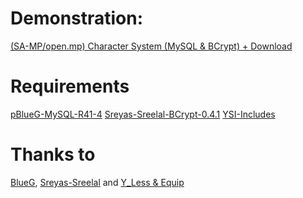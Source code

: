 # Demonstration:

[(SA-MP/open.mp) Character System (MySQL & BCrypt) + Download](https://youtu.be/r2r0AUuPGfs?si=jLVgYpteje2LgVAg)

# Requirements

[pBlueG-MySQL-R41-4](https://github.com/pBlueG/SA-MP-MySQL/releases/tag/R41-4)
[Sreyas-Sreelal-BCrypt-0.4.1](https://github.com/Sreyas-Sreelal/samp-bcrypt/releases/tag/0.4.1)
[YSI-Includes](https://github.com/pawn-lang/YSI-Includes)

# Thanks to

[BlueG](github.com/pBlueG), [Sreyas-Sreelal](https://github.com/Sreyas-Sreelal) and [Y_Less & Equip](https://github.com/pawn-lang/YSI-Includes/graphs/contributors)
